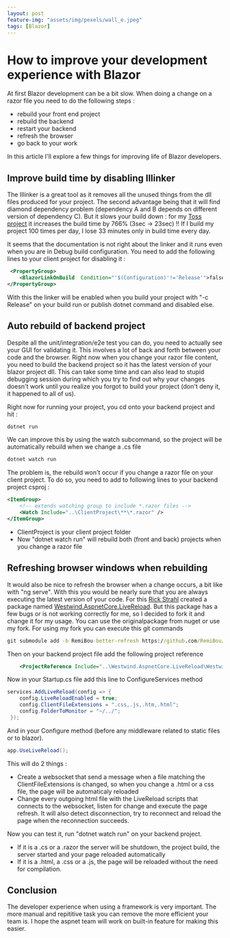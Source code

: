 ```yaml
---
layout: post
feature-img: "assets/img/pexels/wall_e.jpeg"
tags: [Blazor]
---
```


# How to improve your development experience with Blazor

At first Blazor development can be a bit slow. When doing a change on a razor file you need to do the following steps :
- rebuild your front end project
- rebuild the backend
- restart your backend 
- refresh the browser
- go back to your work

In this article I'll explore a few things for improving life of Blazor developers.

## Improve build time by disabling Illinker

The Illinker is a great tool as it removes all the unused things from the dll files produced for your project. The second advantage being that it will find diamond dependency problem (dependency A and B depends on different version of dependency C). But it slows your build down : for my [Toss project](https://github.com/RemiBou/Toss.Blazor) it increases the build time by 766% (3sec -> 23sec) !! If I build my project 100 times per day, I lose 33 minutes only in build time every day.

It seems that the documentation is not right about the linker and it runs even when you are in Debug build configuration. You need to add the following lines to your client project for disabling it :

```xml
 <PropertyGroup>
    <BlazorLinkOnBuild  Condition="'$(Configuration)'!='Release'">false</BlazorLinkOnBuild>
</PropertyGroup>
```

With this the linker will be enabled when you build your project with "-c Release" on your build run or publish dotnet command and disabled else.

## Auto rebuild of backend project

Despite all the unit/integration/e2e test you can do, you need to actually see your GUI for validating it. This involves a lot of back and forth between your code and the browser. Right now when you change your razor file content, you need to build the backend project so it has the latest version of your blazor project dll. This can take some time and can also lead to stupid debugging session during which you try to find out why your changes doesn't work until you realize you forgot to build your project (don't deny it, it happened to all of us).

Right now for running your project, you cd onto your backend project and hit :

```cmd
dotnet run
```

We can improve this by using the watch subcommand, so the project will be automatically rebuild when we change a .cs file

```cmd
dotnet watch run
```

The problem is, the rebuild won't occur if you change a razor file on your client project. To do so, you need to add to following lines to your backend project csproj :

```xml
<ItemGroup>
    <!-- extends watching group to include *.razor files -->
    <Watch Include="..\ClientProject\**\*.razor" />
</ItemGroup>
```

- ClientProject is your client project folder
- Now "dotnet watch run" will rebuild both (front and back) projects when you change a razor file

## Refreshing browser windows when rebuilding

It would also be nice to refresh the browser when a change occurs, a bit like with "ng serve". With this you would be nearly sure that you are always executing the latest version of your code. For this [Rick Strahl](https://weblog.west-wind.com/) created a package named [Westwind.AspnetCore.LiveReload](https://github.com/RickStrahl/Westwind.AspnetCore.LiveReload). But this package has a few bugs or is not working correctly for me, so I decided to fork it and change it for my usage. You can use the originalpackage from nuget or use my fork. For using my fork you can execute this git commands

```cmd
git submodule add -b RemiBou-better-refresh https://github.com/RemiBou/Westwind.AspnetCore.LiveReload
```

Then on your backend project file add the following project reference

```xml
    <ProjectReference Include="..\Westwind.AspnetCore.LiveReload\Westwind.AspnetCore.LiveReload\Westwind.AspNetCore.LiveReload.csproj" />
```

Now in your Startup.cs file add this line to ConfigureServices method

```cs
services.AddLiveReload(config => { 
    config.LiveReloadEnabled = true;
    config.ClientFileExtensions = ".css,.js,.htm,.html";
    config.FolderToMonitor = "~/../";
 });
```

And in your Configure method (before any middleware related to static files or to blazor).

```cs
app.UseLiveReload();
```

This will do 2 things :
- Create a websocket that send a message when a file matching the ClientFileExtensions is changed, so when you change a .html or a css file, the page will be automaticaly reloaded
- Change every outgoing html file with the LiveReload scripts that connects to the websocket, listen for change and execute the page refresh. It will also detect disconnection, try to reconnect and reload the page when the reconnection succeeds.

Now you can test it, run "dotnet watch run" on your backend project.
- If it is a .cs or a .razor the server will be shutdown, the project build, the server started and your page reloaded automatically
- If it is a .html, a .css or a .js, the page will be reloaded without the need for compilation.

## Conclusion

The developer experience when using a framework is very important. The more manual and repititive task you can remove the more efficient your team is. I hope the aspnet team will work on built-in feature for making this easier.